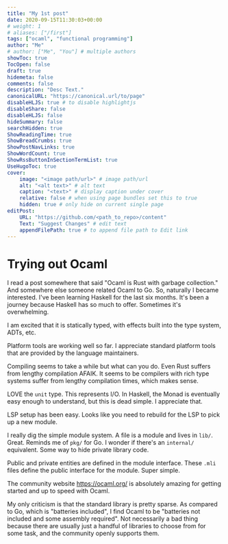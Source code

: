 ```yaml
---
title: "My 1st post"
date: 2020-09-15T11:30:03+00:00
# weight: 1
# aliases: ["/first"]
tags: ["ocaml", "functional programming"]
author: "Me"
# author: ["Me", "You"] # multiple authors
showToc: true
TocOpen: false
draft: true
hidemeta: false
comments: false
description: "Desc Text."
canonicalURL: "https://canonical.url/to/page"
disableHLJS: true # to disable highlightjs
disableShare: false
disableHLJS: false
hideSummary: false
searchHidden: true
ShowReadingTime: true
ShowBreadCrumbs: true
ShowPostNavLinks: true
ShowWordCount: true
ShowRssButtonInSectionTermList: true
UseHugoToc: true
cover:
    image: "<image path/url>" # image path/url
    alt: "<alt text>" # alt text
    caption: "<text>" # display caption under cover
    relative: false # when using page bundles set this to true
    hidden: true # only hide on current single page
editPost:
    URL: "https://github.com/<path_to_repo>/content"
    Text: "Suggest Changes" # edit text
    appendFilePath: true # to append file path to Edit link
---
```


# Trying out Ocaml
I read a post somewhere that said "Ocaml is Rust with garbage collection."
And somewhere else someone related Ocaml to Go. So, naturally I became interested.
I've been learning Haskell for the last six months. It's been a journey because
Haskell has so much to offer. Sometimes it's overwhelming.

I am excited that it is statically typed, with effects built into the type
system, ADTs, etc.

Platform tools are working well so far. I appreciate standard platform tools
that are provided by the language maintainers.

Compiling seems to take a while but what can you do. Even Rust suffers from
lengthy compilation AFAIK. It seems to be compilers with rich type systems
suffer from lengthy compilation times, which makes sense.

LOVE the `unit` type. This represents I/O. In Haskell, the Monad is eventually
easy enough to understand, but this is dead simple. I appreciate that.

LSP setup has been easy. Looks like you need to rebuild for the LSP to
pick up a new module.

I really dig the simple module system. A file is a module and lives in `lib/`.
Great. Reminds me of `pkg/` for Go. I wonder if there's an `internal/`
equivalent. Some way to hide private library code.

Public and private entities are defined in the module interface.
These `.mli` files define the public interface for the module. Super simple.

The community website https://ocaml.org/ is absolutely amazing for getting
started and up to speed with Ocaml.

My only criticism is that the standard library is pretty sparse. As compared to
Go, which is "batteries included", I find Ocaml to be "batteries not included
and some assembly required". Not necessarily a bad thing because there are
usually just a handful of libraries to choose from for some task, and the
community openly supports them.
